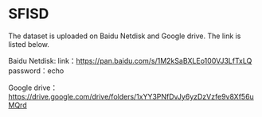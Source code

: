 # SFISD

The dataset is uploaded on Baidu Netdisk and Google drive. The link is listed below.

Baidu Netdisk:
link：https://pan.baidu.com/s/1M2kSaBXLEo100VJ3LfTxLQ  password：echo

Google drive：
https://drive.google.com/drive/folders/1xYY3PNfDvJy6yzDzVzfe9v8Xf56uMQrd

